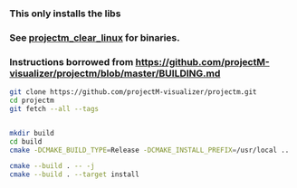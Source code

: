 ### This only installs the libs
### See  [projectm_clear_linux](./projectm_clear_linux) for binaries.


### Instructions borrowed from https://github.com/projectM-visualizer/projectm/blob/master/BUILDING.md
```sh
git clone https://github.com/projectM-visualizer/projectm.git
cd projectm
git fetch --all --tags


mkdir build
cd build
cmake -DCMAKE_BUILD_TYPE=Release -DCMAKE_INSTALL_PREFIX=/usr/local ..

cmake --build . -- -j 
cmake --build . --target install 
```

